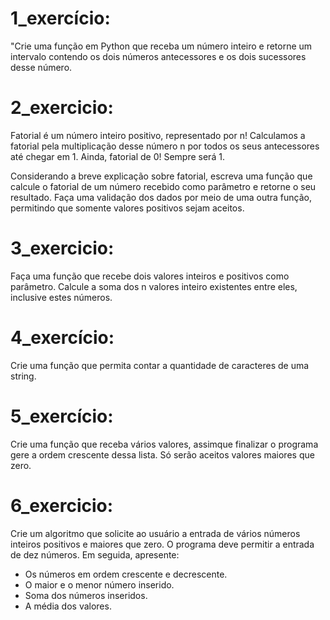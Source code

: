 # 1_exercício:
"Crie uma função em Python que receba um número inteiro e retorne um intervalo contendo os dois números antecessores
e os dois sucessores desse número.

# 2_exercicio:
Fatorial é um número inteiro positivo, representado por n!
Calculamos a fatorial pela multiplicação desse número n por todos os seus antecessores até chegar em 1. 
Ainda, fatorial de 0! Sempre será 1.

Considerando a breve explicação sobre fatorial, escreva uma função que calcule o fatorial de um número recebido 
como parâmetro e retorne o seu resultado. 
Faça uma validação dos dados por meio de uma outra função, permitindo que somente valores positivos sejam aceitos.

# 3_exercicio:
Faça uma função que recebe dois valores inteiros e positivos como parâmetro.
Calcule a soma dos n valores inteiro existentes entre eles, inclusive estes números.

# 4_exercício:
Crie uma função que permita contar a quantidade de caracteres de uma string.

# 5_exercício:
Crie uma função que receba vários valores, assimque finalizar o programa gere a ordem crescente dessa lista.
Só serão aceitos valores maiores que zero.

# 6_exercicio:
Crie um algoritmo que solicite ao usuário a entrada de vários números inteiros positivos e maiores que zero. 
O programa deve permitir a entrada de dez números. 
Em seguida, apresente:

- Os números em ordem crescente e decrescente.
- O maior e o menor número inserido.
- Soma dos números inseridos.
- A média dos valores.
